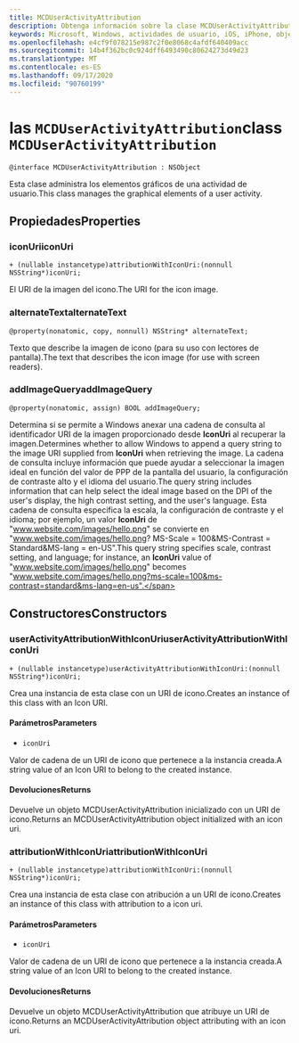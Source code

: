 ```yaml
---
title: MCDUserActivityAttribution
description: Obtenga información sobre la clase MCDUserActivityAttribution. Esta clase administra los elementos gráficos de una actividad de usuario.
keywords: Microsoft, Windows, actividades de usuario, iOS, iPhone, objectiveC, dispositivos conectados, proyecto Roma
ms.openlocfilehash: e4cf9f078215e987c2f0e8068c4afdf640409acc
ms.sourcegitcommit: 14b4f362bc0c924dff6493490c80624273d49d23
ms.translationtype: MT
ms.contentlocale: es-ES
ms.lasthandoff: 09/17/2020
ms.locfileid: "90760199"
---
```

# <a name="class-mcduseractivityattribution"></a><span data-ttu-id="b19b3-105">las `MCDUserActivityAttribution`</span><span class="sxs-lookup"><span data-stu-id="b19b3-105">class `MCDUserActivityAttribution`</span></span>

```
@interface MCDUserActivityAttribution : NSObject
```

<span data-ttu-id="b19b3-106">Esta clase administra los elementos gráficos de una actividad de usuario.</span><span class="sxs-lookup"><span data-stu-id="b19b3-106">This class manages the graphical elements of a user activity.</span></span>

## <a name="properties"></a><span data-ttu-id="b19b3-107">Propiedades</span><span class="sxs-lookup"><span data-stu-id="b19b3-107">Properties</span></span>

### <a name="iconuri"></a><span data-ttu-id="b19b3-108">iconUri</span><span class="sxs-lookup"><span data-stu-id="b19b3-108">iconUri</span></span>
`+ (nullable instancetype)attributionWithIconUri:(nonnull NSString*)iconUri;`

<span data-ttu-id="b19b3-109">El URI de la imagen del icono.</span><span class="sxs-lookup"><span data-stu-id="b19b3-109">The URI for the icon image.</span></span>

### <a name="alternatetext"></a><span data-ttu-id="b19b3-110">alternateText</span><span class="sxs-lookup"><span data-stu-id="b19b3-110">alternateText</span></span>
`@property(nonatomic, copy, nonnull) NSString* alternateText;`

<span data-ttu-id="b19b3-111">Texto que describe la imagen de icono (para su uso con lectores de pantalla).</span><span class="sxs-lookup"><span data-stu-id="b19b3-111">The text that describes the icon image (for use with screen readers).</span></span>

### <a name="addimagequery"></a><span data-ttu-id="b19b3-112">addImageQuery</span><span class="sxs-lookup"><span data-stu-id="b19b3-112">addImageQuery</span></span>
`@property(nonatomic, assign) BOOL addImageQuery;`

<span data-ttu-id="b19b3-113">Determina si se permite a Windows anexar una cadena de consulta al identificador URI de la imagen proporcionado desde **IconUri** al recuperar la imagen.</span><span class="sxs-lookup"><span data-stu-id="b19b3-113">Determines whether to allow Windows to append a query string to the image URI supplied from **IconUri** when retrieving the image.</span></span> <span data-ttu-id="b19b3-114">La cadena de consulta incluye información que puede ayudar a seleccionar la imagen ideal en función del valor de PPP de la pantalla del usuario, la configuración de contraste alto y el idioma del usuario.</span><span class="sxs-lookup"><span data-stu-id="b19b3-114">The query string includes information that can help select the ideal image based on the DPI of the user's display, the high contrast setting, and the user's language.</span></span> <span data-ttu-id="b19b3-115">Esta cadena de consulta especifica la escala, la configuración de contraste y el idioma; por ejemplo, un valor **IconUri** de "www.website.com/images/hello.png" se convierte en "www.website.com/images/hello.png? MS-Scale = 100&MS-Contrast = Standard&MS-lang = en-US".</span><span class="sxs-lookup"><span data-stu-id="b19b3-115">This query string specifies scale, contrast setting, and language; for instance, an **IconUri** value of "www.website.com/images/hello.png" becomes "www.website.com/images/hello.png?ms-scale=100&ms-contrast=standard&ms-lang=en-us".</span></span>

## <a name="constructors"></a><span data-ttu-id="b19b3-116">Constructores</span><span class="sxs-lookup"><span data-stu-id="b19b3-116">Constructors</span></span>

### <a name="useractivityattributionwithiconuri"></a><span data-ttu-id="b19b3-117">userActivityAttributionWithIconUri</span><span class="sxs-lookup"><span data-stu-id="b19b3-117">userActivityAttributionWithIconUri</span></span>
`+ (nullable instancetype)userActivityAttributionWithIconUri:(nonnull NSString*)iconUri;`

<span data-ttu-id="b19b3-118">Crea una instancia de esta clase con un URI de icono.</span><span class="sxs-lookup"><span data-stu-id="b19b3-118">Creates an instance of this class with an Icon URI.</span></span>

#### <a name="parameters"></a><span data-ttu-id="b19b3-119">Parámetros</span><span class="sxs-lookup"><span data-stu-id="b19b3-119">Parameters</span></span>
* `iconUri` 

<span data-ttu-id="b19b3-120">Valor de cadena de un URI de icono que pertenece a la instancia creada.</span><span class="sxs-lookup"><span data-stu-id="b19b3-120">A string value of an Icon URI to belong to the created instance.</span></span>

#### <a name="returns"></a><span data-ttu-id="b19b3-121">Devoluciones</span><span class="sxs-lookup"><span data-stu-id="b19b3-121">Returns</span></span>
<span data-ttu-id="b19b3-122">Devuelve un objeto MCDUserActivityAttribution inicializado con un URI de icono.</span><span class="sxs-lookup"><span data-stu-id="b19b3-122">Returns an MCDUserActivityAttribution object initialized with an icon uri.</span></span>

### <a name="attributionwithiconuri"></a><span data-ttu-id="b19b3-123">attributionWithIconUri</span><span class="sxs-lookup"><span data-stu-id="b19b3-123">attributionWithIconUri</span></span>
`+ (nullable instancetype)attributionWithIconUri:(nonnull NSString*)iconUri;`

<span data-ttu-id="b19b3-124">Crea una instancia de esta clase con atribución a un URI de icono.</span><span class="sxs-lookup"><span data-stu-id="b19b3-124">Creates an instance of this class with attribution to a icon uri.</span></span>

#### <a name="parameters"></a><span data-ttu-id="b19b3-125">Parámetros</span><span class="sxs-lookup"><span data-stu-id="b19b3-125">Parameters</span></span>
* `iconUri` 

<span data-ttu-id="b19b3-126">Valor de cadena de un URI de icono que pertenece a la instancia creada.</span><span class="sxs-lookup"><span data-stu-id="b19b3-126">A string value of an Icon URI to belong to the created instance.</span></span>

#### <a name="returns"></a><span data-ttu-id="b19b3-127">Devoluciones</span><span class="sxs-lookup"><span data-stu-id="b19b3-127">Returns</span></span>
<span data-ttu-id="b19b3-128">Devuelve un objeto MCDUserActivityAttribution que atribuye un URI de icono.</span><span class="sxs-lookup"><span data-stu-id="b19b3-128">Returns an MCDUserActivityAttribution object attributing with an icon uri.</span></span>